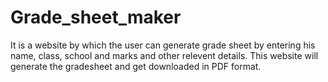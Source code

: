 # Grade_sheet_maker
It is a website by which the user can generate grade sheet by entering his name, class, school and marks and other relevent details.
This website will generate the gradesheet and get downloaded in PDF format.
